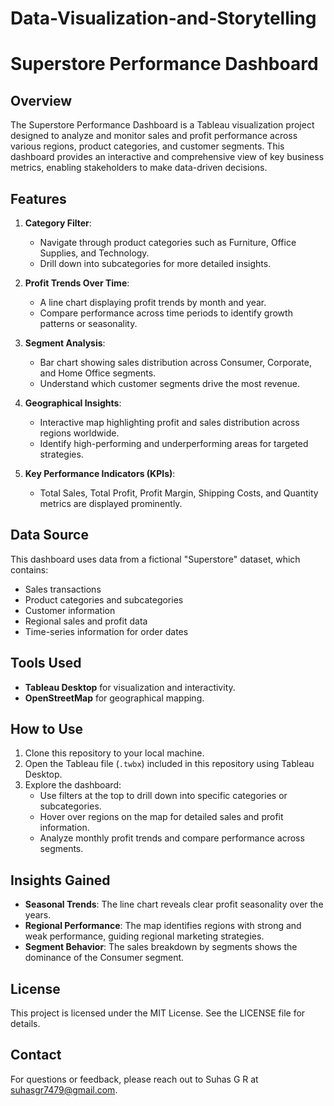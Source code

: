 # Data-Visualization-and-Storytelling

# Superstore Performance Dashboard

## Overview
The Superstore Performance Dashboard is a Tableau visualization project designed to analyze and monitor sales and profit performance across various regions, product categories, and customer segments. This dashboard provides an interactive and comprehensive view of key business metrics, enabling stakeholders to make data-driven decisions.

## Features
1. **Category Filter**:
   - Navigate through product categories such as Furniture, Office Supplies, and Technology.
   - Drill down into subcategories for more detailed insights.

2. **Profit Trends Over Time**:
   - A line chart displaying profit trends by month and year.
   - Compare performance across time periods to identify growth patterns or seasonality.

3. **Segment Analysis**:
   - Bar chart showing sales distribution across Consumer, Corporate, and Home Office segments.
   - Understand which customer segments drive the most revenue.

4. **Geographical Insights**:
   - Interactive map highlighting profit and sales distribution across regions worldwide.
   - Identify high-performing and underperforming areas for targeted strategies.

5. **Key Performance Indicators (KPIs)**:
   - Total Sales, Total Profit, Profit Margin, Shipping Costs, and Quantity metrics are displayed prominently.

## Data Source
This dashboard uses data from a fictional "Superstore" dataset, which contains:
- Sales transactions
- Product categories and subcategories
- Customer information
- Regional sales and profit data
- Time-series information for order dates

## Tools Used
- **Tableau Desktop** for visualization and interactivity.
- **OpenStreetMap** for geographical mapping.

## How to Use
1. Clone this repository to your local machine.
2. Open the Tableau file (`.twbx`) included in this repository using Tableau Desktop.
3. Explore the dashboard:
   - Use filters at the top to drill down into specific categories or subcategories.
   - Hover over regions on the map for detailed sales and profit information.
   - Analyze monthly profit trends and compare performance across segments.

## Insights Gained
- **Seasonal Trends**: The line chart reveals clear profit seasonality over the years.
- **Regional Performance**: The map identifies regions with strong and weak performance, guiding regional marketing strategies.
- **Segment Behavior**: The sales breakdown by segments shows the dominance of the Consumer segment.


## License
This project is licensed under the MIT License. See the LICENSE file for details.

## Contact
For questions or feedback, please reach out to Suhas G R at [suhasgr7479@gmail.com](mailto:suhasgr7479@gmail.com).

